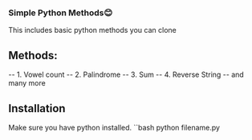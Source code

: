 ### Simple Python Methods😊
This includes basic python methods you can clone
## Methods:
-- 1. Vowel count 
-- 2. Palindrome
-- 3. Sum
-- 4. Reverse String
-- and many more

## Installation
Make sure you have python installed.
``bash 
python filename.py
